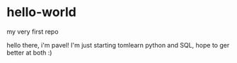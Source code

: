 # hello-world
my very first repo

hello there, i'm pavel! 
I'm just starting tomlearn python and SQL, hope to ger better at both :)
